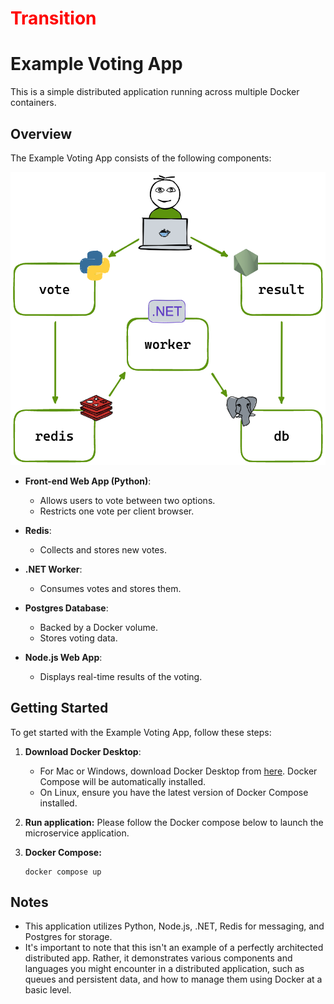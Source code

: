 
# <font color="red">Transition</font>

# Example Voting App

This is a simple distributed application running across multiple Docker containers.

## Overview

The Example Voting App consists of the following components:

![](../images/voting-app-architecture.png)

- **Front-end Web App (Python)**: 
  - Allows users to vote between two options.
  - Restricts one vote per client browser.

- **Redis**: 
  - Collects and stores new votes.

- **.NET Worker**: 
  - Consumes votes and stores them.

- **Postgres Database**:
  - Backed by a Docker volume.
  - Stores voting data.

- **Node.js Web App**: 
  - Displays real-time results of the voting.
  
## Getting Started

To get started with the Example Voting App, follow these steps:

1. **Download Docker Desktop**: 
   - For Mac or Windows, download Docker Desktop from [here](https://www.docker.com/products/docker-desktop). Docker Compose will be automatically installed.
   - On Linux, ensure you have the latest version of Docker Compose installed.

2. **Run application:** 
    Please follow the Docker compose below to launch the microservice application.

3. **Docker Compose:**
    ```console
    docker compose up
    ```
 
## Notes

- This application utilizes Python, Node.js, .NET, Redis for messaging, and Postgres for storage.
- It's important to note that this isn't an example of a perfectly architected distributed app. Rather, it demonstrates various components and languages you might encounter in a distributed application, such as queues and persistent data, and how to manage them using Docker at a basic level.

